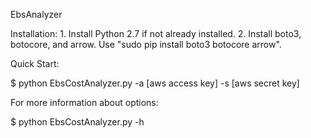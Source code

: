 EbsAnalyzer

Installation:
    1. Install Python 2.7 if not already installed.
    2. Install boto3, botocore, and arrow.  Use "sudo pip install boto3 botocore arrow".

Quick Start:

$ python EbsCostAnalyzer.py -a [aws access key] -s [aws secret key]

For more information about options:

$ python EbsCostAnalyzer.py -h
